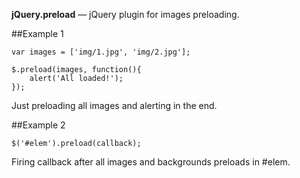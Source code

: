 **jQuery.preload** &mdash; jQuery plugin for images preloading.

##Example 1

	var images = ['img/1.jpg', 'img/2.jpg'];
	
	$.preload(images, function(){
		alert('All loaded!');
	});

Just preloading all images and alerting in the end.
	
##Example 2

	$('#elem').preload(callback);

Firing callback after all images and backgrounds preloads in #elem.